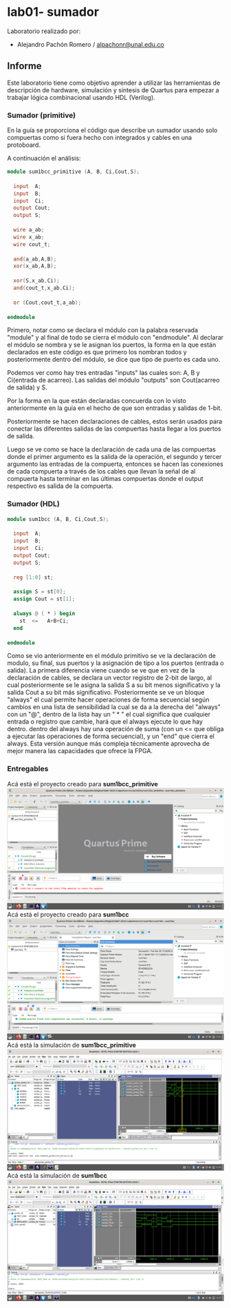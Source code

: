 # lab01- sumador 
Laboratorio realizado por:
- Alejandro Pachón Romero / alpachonr@unal.edu.co

## Informe  
Este laboratorio tiene como objetivo aprender a utilizar las herramientas de descripción de hardware, simulación y síntesis de Quartus para empezar a trabajar lógica combinacional usando HDL (Verilog).
### Sumador (primitive)
En la guía se proporciona el código que describe un sumador usando solo compuertas como si fuera hecho con integrados y cables en una protoboard.

A continuación el análisis:
``` verilog
module sum1bcc_primitive (A, B, Ci,Cout,S);

  input  A;
  input  B;
  input  Ci;
  output Cout;
  output S;

  wire a_ab;
  wire x_ab;
  wire cout_t;

  and(a_ab,A,B);
  xor(x_ab,A,B);

  xor(S,x_ab,Ci);
  and(cout_t,x_ab,Ci);

  or (Cout,cout_t,a_ab);

endmodule

```
Primero, notar como se declara el módulo con la palabra reservada "module" y al final de todo se cierra el módulo con "endmodule". Al declarar el módulo se nombra y se le asignan los puertos, la forma en la que están declarados en este código es que primero los nombran todos y posteriormente dentro del módulo, se dice que tipo de puerto es cada uno. 

Podemos ver como hay tres entradas "inputs" las cuales son: A, B y Ci(entrada de acarreo).
Las salidas del módulo "outputs" son Cout(acarreo de salida) y S.

Por la forma en la que están declaradas concuerda con lo visto anteriormente en la guía en el hecho de que son entradas y salidas de 1-bit.

Posteriormente se hacen declaraciones de cables, estos serán usados para conectar las diferentes salidas de las compuertas hasta llegar a los puertos de salida.

Luego se ve como se hace la declaración de cada una de las compuertas donde el primer argumento es la salida de la operación, el segundo y tercer argumento las entradas de la compuerta, entonces se hacen las conexiones de cada compuerta a través de los cables que llevan la señal de al compuerta hasta terminar en las últimas compuertas donde el output respectivo es salida de la compuerta.

### Sumador (HDL)
```Verilog
module sum1bcc (A, B, Ci,Cout,S);

  input  A;
  input  B;
  input  Ci;
  output Cout;
  output S;

  reg [1:0] st;

  assign S = st[0];
  assign Cout = st[1];

  always @ ( * ) begin
    st  <=   A+B+Ci;
  end
  
endmodule
```

Como se vio anteriormente en el módulo primitivo se ve la declaración de modulo, su final, sus puertos y la asignación de tipo a los puertos (entrada o salida). La primera diferencia viene cuando se ve que en vez de la declaración de cables, se declara un vector registro de 2-bit de largo, al cual posteriormente se le asigna la salida S a su bit menos significativo y la salida Cout a su bit más significativo.
Posteriormente se ve un bloque "always" el cual permite hacer operaciones de forma secuencial según cambios en una lista de sensibilidad la cual se da a la derecha del "always" con un "@", dentro de la lista hay un " * " el cual significa que cualquier entrada o registro que cambie, hará que el always ejecute lo que hay dentro. dentro del always hay una operación de suma (con un <= que obliga a ejecutar las operaciones de forma secuencial), y un "end" que cierra el always. Esta versión aunque más compleja técnicamente aprovecha de mejor manera las capacidades que ofrece la FPGA.  

### Entregables 
Acá está el proyecto creado para **sum1bcc_primitive**
![](img/ProyectoPrimitive.png)
Acá está el proyecto creado para **sum1bcc**
![](img/ProyectoSum1bcc.png)
Acá está la simulación de **sum1bcc_primitive**
![](img/SimPrimitive.png)
Acá está la simulación de **sum1bcc**
![](img/SimSum1bcc.png)
